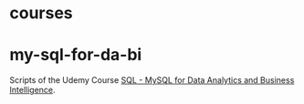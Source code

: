 # courses

# my-sql-for-da-bi

Scripts of the Udemy Course [SQL - MySQL for Data Analytics and Business Intelligence](https://www.udemy.com/course/sql-mysql-for-data-analytics-and-business-intelligence/).
 
